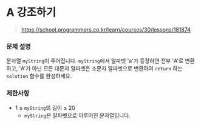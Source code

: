 # A 강조하기

> https://school.programmers.co.kr/learn/courses/30/lessons/181874

### 문제 설명

문자열 `myString`이 주어집니다. `myString`에서 알파벳 'a'가 등장하면 전부 'A'로 변환하고, 'A'가 아닌 모든 대문자 알파벳은 소문자 알파벳으로 변환하여 `return` 하는 `solution` 함수를 완성하세요.

### 제한사항

- 1 ≤ `myString`의 길이 ≤ 20
  - `myString`은 알파벳으로 이루어진 문자열입니다.
